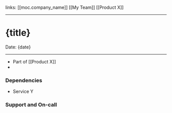 links: [[moc.company_name]] [[My Team]] [[Product X]]

---
# {title}
Date: {date}

---
- Part of [[Product X]]
- 

### Dependencies
- Service Y

### Support and On-call

